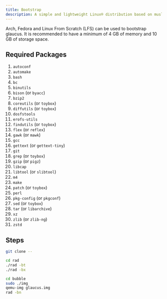 ```yaml
---
title: Bootstrap
description: A simple and lightweight Linux® distribution based on musl libc and toybox
---
```


Arch, Fedora and Linux From Scratch (LFS) can be used to bootstrap glaucus. It
is recommended to have a minimum of 4 GB of memory and 10 GB of storage space.

## Required Packages
1. `autoconf`
2. `automake`
3. `bash`
4. `bc`
5. `binutils`
6. `bison` (or `byacc`)
7. `bzip2`
8. `coreutils` (or `toybox`)
9. `diffutils` (or `toybox`)
10. `dosfstools`
11. `erofs-utils`
12. `findutils` (or `toybox`)
13. `flex` (or `reflex`)
14. `gawk` (or `mawk`)
15. `gcc`
16. `gettext` (or `gettext-tiny`)
17. `git`
18. `grep` (or `toybox`)
19. `gzip` (or `pigz`)
20. `libcap`
21. `libtool` (or `slibtool`)
22. `m4`
23. `make`
24. `patch` (or `toybox`)
25. `perl`
26. `pkg-config` (or `pkgconf`)
27. `sed` (or `toybox`)
28. `tar` (or `libarchive`)
29. `xz`
30. `zlib` (or `zlib-ng`)
31. `zstd`

## Steps
```sh
git clone --

cd rad
./rad -bt
./rad -bx

cd bubble
sudo ./img
qemu-img glaucus.img
rad -bn
```
